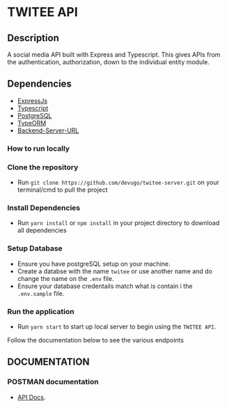 # TWITEE API

## Description

A social media API built with Express and Typescript. This gives APIs from the authentication, authorization, down to the individual entity module.

## Dependencies

- [ExpressJs](https://expressjs.com/)
- [Typescript](https://www.typescriptlang.org/)
- [PostgreSQL](https://www.postgresql.org/)
- [TypeORM](https://typeorm.io/#/)
- [Backend-Server-URL](https://twitee-by-devugo.herokuapp.com/)

### How to run locally

### Clone the repository

- Run `git clone https://github.com/devugo/twitee-server.git` on your terminal/cmd to pull the project

### Install Dependencies

- Run `yarn install` or `npm install` in your project directory to download all dependencies

### Setup Database

- Ensure you have postgreSQL setup on your machine.
- Create a databse with the name `twitee` or use another name and do change the name on the `.env` file.
- Ensure your database credentails match what is contain i the `.env.sample` file.

### Run the application

- Run `yarn start` to start up local server to begin using the `TWITEE API`.

Follow the documentation below to see the various endpoints

## DOCUMENTATION

### POSTMAN documentation

- [API Docs](https://documenter.getpostman.com/view/14094805/UVJhCuVy).
